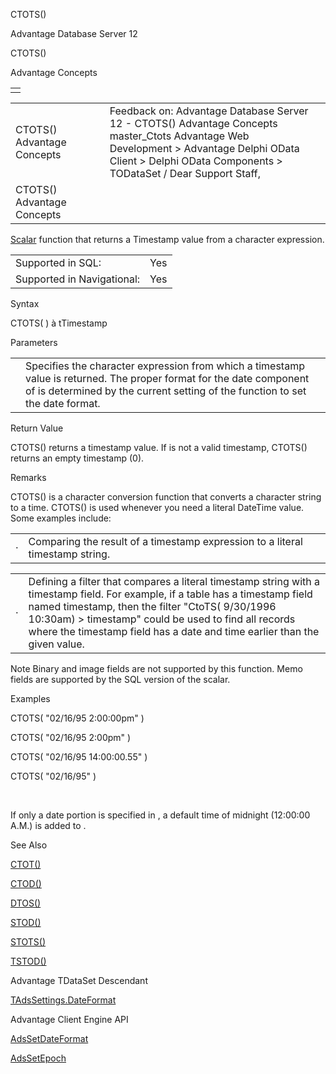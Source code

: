 CTOTS()




Advantage Database Server 12  

CTOTS()

Advantage Concepts

|  |
| --- |
|  |

|  |  |  |  |  |
| --- | --- | --- | --- | --- |
| CTOTS()  Advantage Concepts |  |  | Feedback on: Advantage Database Server 12 - CTOTS() Advantage Concepts master\_Ctots Advantage Web Development > Advantage Delphi OData Client > Delphi OData Components > TODataSet / Dear Support Staff, |  |
| CTOTS()  Advantage Concepts |  |  |  |  |

[Scalar](master_supported_scalar_functions.htm) function that returns a Timestamp value from a character expression.

|  |  |
| --- | --- |
| Supported in SQL: | Yes |
| Supported in Navigational: | Yes |

Syntax

CTOTS( <cTimestamp> ) à tTimestamp

Parameters

|  |  |
| --- | --- |
| <cTimestamp> | Specifies the character expression from which a timestamp value is returned. The proper format for the date component of <cTimestamp> is determined by the current setting of the function to set the date format. |

Return Value

CTOTS() returns a timestamp value. If <cTimestamp> is not a valid timestamp, CTOTS() returns an empty timestamp (0).

Remarks

CTOTS() is a character conversion function that converts a character string to a time. CTOTS() is used whenever you need a literal DateTime value. Some examples include:

|  |  |
| --- | --- |
| · | Comparing the result of a timestamp expression to a literal timestamp string. |

|  |  |
| --- | --- |
| · | Defining a filter that compares a literal timestamp string with a timestamp field. For example, if a table has a timestamp field named timestamp, then the filter "CtoTS( 9/30/1996 10:30am) > timestamp" could be used to find all records where the timestamp field has a date and time earlier than the given value. |

Note Binary and image fields are not supported by this function. Memo fields are supported by the SQL version of the scalar.

Examples

CTOTS( "02/16/95 2:00:00pm" )

CTOTS( "02/16/95 2:00pm" )

CTOTS( "02/16/95 14:00:00.55" )

CTOTS( "02/16/95" )

 

If only a date portion is specified in <cTimeStamp>, a default time of midnight (12:00:00 A.M.) is added to <cTimeStamp>.

See Also

[CTOT()](master_ctot.htm)

[CTOD()](master_ctod.htm)

[DTOS()](master_dtos.htm)

[STOD()](master_stod.htm)

[STOTS()](master_stots.htm)

[TSTOD()](master_tstod.htm)

Advantage TDataSet Descendant

[TAdsSettings.DateFormat](ade_dateformat.htm)

Advantage Client Engine API

[AdsSetDateFormat](ace_adssetdateformat.htm)

[AdsSetEpoch](ace_adssetepoch.htm)